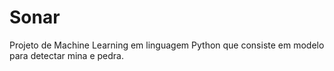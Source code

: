 # Sonar
Projeto de Machine Learning em linguagem Python que consiste em modelo para detectar mina e pedra.
